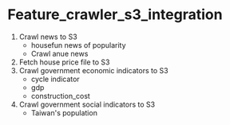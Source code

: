 # Feature_crawler_s3_integration

1. Crawl news to S3
   * housefun news of popularity
   * Crawl anue news
2. Fetch house price file to S3
3. Crawl government economic indicators to S3
   * cycle indicator
   * gdp
   * construction_cost
5. Crawl government social indicators to S3
   * Taiwan's population
